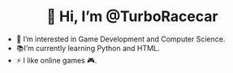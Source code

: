 <h1 align="center">👋 Hi, I’m @TurboRacecar</h1>

- 👀 I’m interested in Game Development and Computer Science.
- 📚I’m currently learning Python and HTML.
- ⚡ I like online games 🎮.
